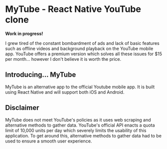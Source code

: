 # MyTube - React Native YouTube clone

**Work in progress!**

I grew tired of the constant bombardment of ads and lack of basic features such as offline videos and background playback on the YouTube mobile app. YouTube offers a premium version which solves all these issues for \$15 per month... however I don't believe it is worth the price.

## Introducing... MyTube

MyTube is an alternative app to the official Youtube mobile app. It is built using React Native and will support both iOS and Android.

## Disclaimer

MyTube does not meet YouTube's policies as it uses web scraping and alternative methods to gather data. YouTube's official API enacts a quota limit of 10,000 units per day which severely limits the usability of this application. To get around this, alternative methods to gather data had to be used to ensure a smooth user experience.
